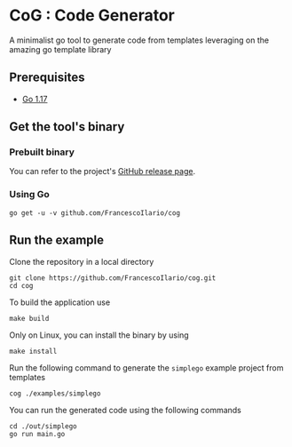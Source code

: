 # CoG : Code Generator

A minimalist go tool to generate code from templates leveraging on the amazing go template library

## Prerequisites

- [Go 1.17](https://golang.org/dl/)

## Get the tool's binary

### Prebuilt binary

You can refer to the project's [GitHub release page](https://github.com/filariow/cog/releases).

### Using Go

```
go get -u -v github.com/FrancescoIlario/cog
```

## Run the example

Clone the repository in a local directory

```
git clone https://github.com/FrancescoIlario/cog.git
cd cog
```

To build the application use

```
make build
```

Only on Linux, you can install the binary by using

```
make install
```

Run the following command to generate the `simplego` example project from templates

```
cog ./examples/simplego
```

You can run the generated code using the following commands

```
cd ./out/simplego
go run main.go
```
